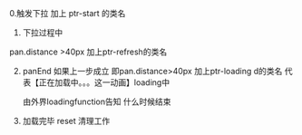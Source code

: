 0.触发下拉
  加上  ptr-start 的类名
1. 下拉过程中
 
 pan.distance >40px
 加上ptr-refresh的类名

 2. panEnd
     如果上一步成立 即pan.distance>40px
     加上ptr-loading d的类名
     代表【正在加载中。。。这一动画】loading中

     由外界loadingfunction告知 什么时候结束

3. 加载完毕 
reset 清理工作